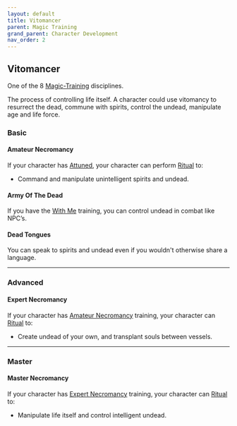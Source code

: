 ```yaml
---
layout: default
title: Vitomancer
parent: Magic Training
grand_parent: Character Development
nav_order: 2
---
```

## Vitomancer
One of the 8 [Magic-Training](Magic-Training) disciplines.

The process of controlling life itself. A character could use vitomancy to resurrect the dead, commune with spirits, control the undead, manipulate age and life force.

### Basic
#### Amateur Necromancy
If your character has [Attuned](Magic-Training#Attuned), your character can perform [Ritual](Ritual) to:
* Command and manipulate unintelligent spirits and undead.

#### Army Of The Dead
If you have the [With Me](Leader#With%20Me) training, you can control undead in combat like NPC’s.

#### Dead Tongues
You can speak to spirits and undead even if you wouldn't otherwise share a language.

---
### Advanced
#### Expert Necromancy
If your character has [Amateur Necromancy](#Amateur%20Necromancy) training, your character can [Ritual](Ritual) to:
* Create undead of your own, and transplant souls between vessels.

---
### Master

#### Master Necromancy
If your character has [Expert Necromancy](#Expert%20Necromancy) training, your character can [Ritual](Ritual) to:
* Manipulate life itself and control intelligent undead.